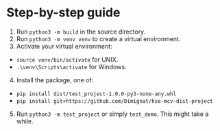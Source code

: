 # Step-by-step guide
1. Run `python3 -m build` in the source directory.
2. Run `python3 -m venv venv` to create a virtual environment.
3. Activate your virtual environment:
- `source venv/bin/activate` for UNIX.
- `.\venv\Scripts\activate` for Windows.
4. Install the package, one of:
- `pip install dist/test_project-1.0.0-py3-none-any.whl`
- `pip install git+https://github.com/Dimignat/hse-mcv-dist-project`
5. Run `python3 -m test_project` or simply `test_demo`. This might take a while.
